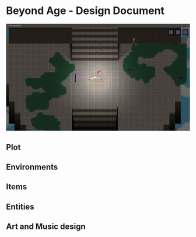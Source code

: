 # __Beyond Age - Design Document__
![hello](images/screen_shot_1.png)

## Plot


## Environments
## Items
## Entities
## Art and Music design